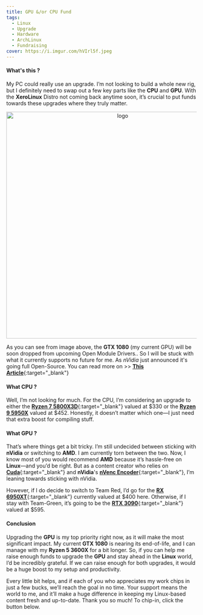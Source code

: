 ```yaml
---
title: GPU &/or CPU Fund
tags:
  - Linux
  - Upgrade
  - Hardware
  - ArchLinux
  - Fundraising
cover: https://i.imgur.com/hVIrl5f.jpeg
---
```


#### What's this ?

My PC could really use an upgrade. I’m not looking to build a whole new rig, but I definitely need to swap out a few key parts like the **CPU** and **GPU**. With the **XeroLinux** Distro not coming back anytime soon, it’s crucial to put funds towards these upgrades where they truly matter.

<p align="center">
    <img width="600" src="https://i.imgur.com/sy5D8T0.png" alt="logo">
</p>

As you can see from image above, the **GTX 1080** (my current GPU) will be soon dropped from upcoming Open Module Drivers.. So I will be stuck with what it currently supports no future for me. As *nVidia* just announced it's going full Open-Source. You can read more on >> [**This Article**](https://www.phoronix.com/news/NVIDIA-Transitions-OSS-KMD){:target="_blank"}

#### What CPU ?

Well, I’m not looking for much. For the CPU, I’m considering an upgrade to either the [**Ryzen 7 5800X3D**](https://www.lebanonstores.com/shop-1/amd-ryzen-7-5800x3d-socket-am4){:target="_blank"} valued at $330 or the [**Ryzen 9 5950X**](https://global.microless.com/product/amd-ryzen-9-5950x-16-core-3-4-ghz-socket-am4-105w-desktop-processor-100-100000059wof/) valued at $452. Honestly, it doesn’t matter which one—I just need that extra boost for compiling stuff.

#### What GPU ?

That’s where things get a bit tricky. I’m still undecided between sticking with **nVidia** or switching to **AMD**. I am currently torn between the two. Now, I know most of you would recommend **AMD** because it’s hassle-free on **Linux**—and you’d be right. But as a content creator who relies on [**Cuda**](https://docs.nvidia.com/cuda/){:target="_blank"} and **nVidia**'s [**nVenc Encoder**](https://www.nvidia.com/en-us/geforce/guides/broadcasting-guide/){:target="_blank"}, I’m leaning towards sticking with nVidia.

However, if I do decide to switch to Team Red, I’d go for the [**RX 6950XT**](https://www.lebanonstores.com/shop-1/amd-radeon-rx-6950xt-16gb){:target="_blank"} currently valued at $400 here. Otherwise, if I stay with Team-Green, it’s going to be the [**RTX 3090**](https://www.lebanonstores.com/shop-1/rtx-3090-msi-suprim-x-24gb){:target="_blank"} valued at $595.

#### Conclusion

Upgrading the **GPU** is my top priority right now, as it will make the most significant impact. My current **GTX 1080** is nearing its end-of-life, and I can manage with my **Ryzen 5 3600X** for a bit longer. So, if you can help me raise enough funds to upgrade the **GPU** and stay ahead in the **Linux** world, I’d be incredibly grateful. If we can raise enough for both upgrades, it would be a huge boost to my setup and productivity.

Every little bit helps, and if each of you who appreciates my work chips in just a few bucks, we’ll reach the goal in no time. Your support means the world to me, and it’ll make a huge difference in keeping my Linux-based content fresh and up-to-date. Thank you so much! To chip-in, click the button below.

<center><script type='text/javascript' src='https://storage.ko-fi.com/cdn/widget/Widget_2.js'></script><script type='text/javascript'>kofiwidget2.init('Support Me on Ko-fi', '#9d28e0', 'I2I4K55AA');kofiwidget2.draw();</script></center>
